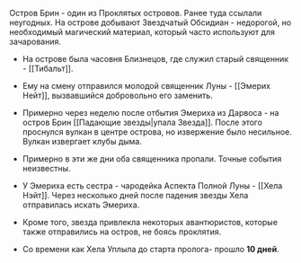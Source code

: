 
Остров Брин - один из Проклятых островов. Ранее туда ссылали неугодных.
На острове добывают Звездчатый Обсидиан - недорогой, но необходимый магический материал, который часто используют для зачарования.
- На острове была часовня Близнецов, где служил старый священник - [[Тибальт]].
    
- Ему на смену отправился молодой священник Луны - [[Эмерих Нейт]], вызвавшийся добровольно его заменить.
    
- Примерно через неделю после отбытия Эмериха из Дарвоса - на остров Брин [[Падающие звезды|упала Звезда]]. После этого проснулся вулкан в центре острова, но извержение было несильное. Вулкан извергает клубы дыма.
    
- Примерно в эти же дни оба священника пропали. Точные события неизвестны.
    
- У Эмериха есть сестра - чародейка Аспекта Полной Луны - [[Хела Нэйт]]. Через несколько дней после падения звезды Хела отправилась искать Эмериха.
    
- Кроме того, звезда привлекла некоторых авантюристов, которые также отправились на остров, не боясь проклятия.
    
- Со времени как Хела Уплыла до старта пролога- прошло **10 дней**.